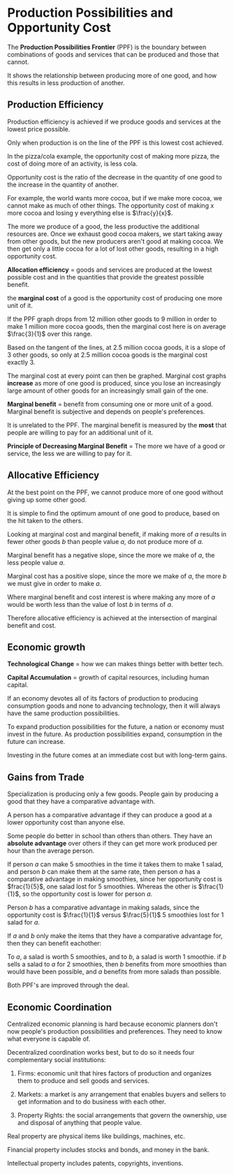 # Production Possibilities and Opportunity Cost

The **Production Possibilities Frontier** (PPF) is the boundary between combinations of goods and services that can be produced and those that cannot.

It shows the relationship between producing more of one good, and how this results in less production of another.

## Production Efficiency

Production efficiency is achieved if we produce goods and services at the lowest price possible.

Only when production is on the line of the PPF is this lowest cost achieved.

In the pizza/cola example, the opportunity cost of making more pizza, the cost of doing more of an activity, is less cola.

Opportunity cost is the ratio of the decrease in the quantity of one good to the increase in the quantity of another.

For example, the world wants more cocoa, but if we make more cocoa, we cannot make as much of other things. The opportunity cost of making x more cocoa and losing y everything else is $\frac{y}{x}$.

The more we produce of a good, the less productive the additional resources are. Once we exhaust good cocoa makers, we start taking away from other goods, but the new producers aren't good at making cocoa. We then get only a little cocoa for a lot of lost other goods, resulting in a high opportunity cost.

**Allocation efficiency** = goods and services are produced at the lowest possible cost and in the quantities that provide the greatest possible benefit.

the **marginal cost** of a good is the opportunity cost of producing one more unit of it.

If the PPF graph drops from 12 million other goods to 9 million in order to make 1 million more cocoa goods, then the marginal cost here is on average $\frac{3}{1}$ over this range.

Based on the tangent of the lines, at 2.5 million cocoa goods, it is a slope of 3 other goods, so only at 2.5 million cocoa goods is the marginal cost exactly 3.

The marginal cost at every point can then be graphed. Marginal cost graphs **increase** as more of one good is produced, since you lose an increasingly large amount of other goods for an increasingly small gain of the one.

**Marginal benefit** = benefit from consuming one or more unit of a good. Marginal benefit is subjective and depends on people's preferences.

It is unrelated to the PPF. The marginal benefit is measured by the **most** that people are willing to pay for an additional unit of it.

**Principle of Decreasing Marginal Benefit** = The more we have of a good or service, the less we are willing to pay for it.

## Allocative Efficiency

At the best point on the PPF, we cannot produce more of one good without giving up some other good.

It is simple to find the optimum amount of one good to produce, based on the hit taken to the others.

Looking at marginal cost and marginal benefit, if making more of $a$ results in fewer other goods $b$ than people value $a$, do not produce more of $a$.

Marginal benefit has a negative slope, since the more we make of $a$, the less people value $a$.

Marginal cost has a positive slope, since the more we make of $a$, the more $b$ we must give in order to make $a$.

Where marginal benefit and cost interest is where making any more of $a$ would be worth less than the value of lost $b$ in terms of $a$.

Therefore allocative efficiency is achieved at the intersection of marginal benefit and cost.

## Economic growth

**Technological Change** = how we can makes things better with better tech.

**Capital Accumulation** = growth of capital resources, including human capital.

If an economy devotes all of its factors of production to producing consumption goods and none to advancing technology, then it will always have the same production possibilities.

To expand production possibilities for the future, a nation or economy must invest in the future. As production possibilities expand, consumption in the future can increase.

Investing in the future comes at an immediate cost but with long-term gains.

## Gains from Trade

Specialization is producing only a few goods. People gain by producing a good that they have a comparative advantage with.

A person has a comparative advantage if they can produce a good at a lower opportunity cost than anyone else.

Some people do better in school than others than others. They have an **absolute advantage** over others if they can get more work produced per hour than the average person.

If person $a$ can make 5 smoothies in the time it takes them to make $1$ salad, and person $b$ can make them at the same rate, then person $a$ has a comparative advantage in making smoothies, since her opportunity cost is \$frac{1}{5}$, one salad lost for 5 smoothies. Whereas the other is $\frac{1}{1}$, so the opportunity cost is lower for person $a$.

Person $b$ has a comparative advantage in making salads, since the opportunity cost is $\frac{1}{1}$
versus $\frac{5}{1}$ 5 smoothies lost for 1 salad for $a$.

If $a$ and $b$ only make the items that they have a comparative advantage for, then they can benefit eachother:

To $a$, a salad is worth 5 smoothies, and to $b$, a salad is worth 1 smoothie. if $b$ sells a salad to $a$ for 2 smoothies, then $b$ benefits from more smoothies than would have been possible, and $a$ benefits from more salads than possible.

Both PPF's are improved through the deal.

## Economic Coordination

Centralized economic planning is hard because economic planners don't now people's production possibilities and preferences. They need to know what everyone is capable of.

Decentralized coordination works best, but to do so it needs four complementary social institutions:

1. Firms: economic unit that hires factors of production and organizes them to produce and sell goods and services.

2. Markets: a market is any arrangement that enables buyers and sellers to get information and to do business with each other.

3. Property Rights: the social arrangements that govern the ownership, use and disposal of anything that people value.

Real property are physical items like buildings, machines, etc.

Financial property includes stocks and bonds, and money in the bank.

Intellectual property includes patents, copyrights, inventions.
